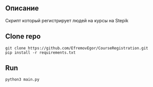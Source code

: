 ## Описание
Скрипт который регистрирует людей на курсы на Stepik

## Clone repo
    git clone https://github.com/EfremovEgor/CourseRegistration.git
    pip install -r requirements.txt
## Run
    python3 main.py


